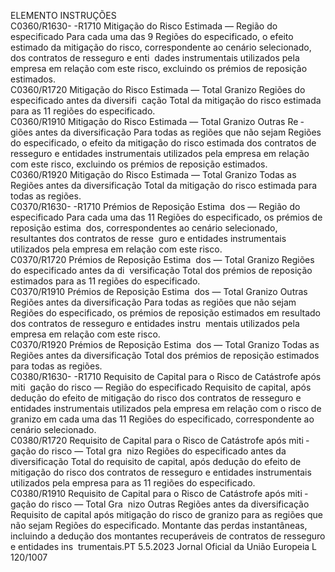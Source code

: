  
ELEMENTO  INSTRUÇÕES  
C0360/R1630- 
-R1710  Mitigação do Risco Estimada 
— Região do especificado  Para cada uma das 9 Regiões do especificado, o efeito estimado da mitigação do 
risco, correspondente ao cenário selecionado, dos contratos de resseguro e enti ­
dades instrumentais utilizados pela empresa em relação com este risco, excluindo 
os prémios de reposição estimados.  
C0360/R1720  Mitigação do Risco Estimada 
— Total Granizo Regiões do 
especificado antes da diversifi ­
cação  Total da mitigação do risco estimada para as 11 regiões do especificado.  
C0360/R1910  Mitigação do Risco Estimada 
— Total Granizo Outras Re ­
giões antes da diversificação  Para todas as regiões que não sejam Regiões do especificado, o efeito da mitigação 
do risco estimada dos contratos de resseguro e entidades instrumentais utilizados 
pela empresa em relação com este risco, excluindo os prémios de reposição 
estimados.  
C0360/R1920  Mitigação do Risco Estimada 
— Total Granizo Todas as 
Regiões antes da diversificação  Total da mitigação do risco estimada para todas as regiões.  
C0370/R1630- 
-R1710  Prémios de Reposição Estima ­
dos — Região do especificado  Para cada uma das 11 Regiões do especificado, os prémios de reposição estima ­
dos, correspondentes ao cenário selecionado, resultantes dos contratos de resse ­
guro e entidades instrumentais utilizados pela empresa em relação com este risco.  
C0370/R1720  Prémios de Reposição Estima ­
dos — Total Granizo Regiões 
do especificado antes da di ­
versificação  Total dos prémios de reposição estimados para as 11 regiões do especificado.  
C0370/R1910  Prémios de Reposição Estima ­
dos — Total Granizo Outras 
Regiões antes da diversificação  Para todas as regiões que não sejam Regiões do especificado, os prémios de 
reposição estimados em resultado dos contratos de resseguro e entidades instru ­
mentais utilizados pela empresa em relação com este risco.  
C0370/R1920  Prémios de Reposição Estima ­
dos — Total Granizo Todas as 
Regiões antes da diversificação  Total dos prémios de reposição estimados para todas as regiões.  
C0380/R1630- 
-R1710  Requisito de Capital para o 
Risco de Catástrofe após miti ­
gação do risco — Região do 
especificado  Requisito de capital, após dedução do efeito de mitigação do risco dos contratos 
de resseguro e entidades instrumentais utilizados pela empresa em relação com o 
risco de granizo em cada uma das 11 Regiões do especificado, correspondente ao 
cenário selecionado.  
C0380/R1720  Requisito de Capital para o 
Risco de Catástrofe após miti ­
gação do risco — Total gra ­
nizo Regiões do especificado 
antes da diversificação  Total do requisito de capital, após dedução do efeito de mitigação do risco dos 
contratos de resseguro e entidades instrumentais utilizados pela empresa para as 
11 regiões do especificado.  
C0380/R1910  Requisito de Capital para o 
Risco de Catástrofe após miti ­
gação do risco — Total Gra ­
nizo Outras Regiões antes da 
diversificação  Requisito de capital após mitigação do risco de granizo para as regiões que não 
sejam Regiões do especificado. Montante das perdas instantâneas, incluindo a 
dedução dos montantes recuperáveis de contratos de resseguro e entidades ins ­
trumentais.PT  5.5.2023 Jornal Oficial da União Europeia L 120/1007